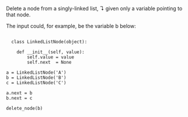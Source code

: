 Delete a node from a singly-linked list, ↴ given only a variable pointing to that node.

The input could, for example, be the variable b below:
```

  class LinkedListNode(object):

    def __init__(self, value):
        self.value = value
        self.next  = None

a = LinkedListNode('A')
b = LinkedListNode('B')
c = LinkedListNode('C')

a.next = b
b.next = c

delete_node(b)

```